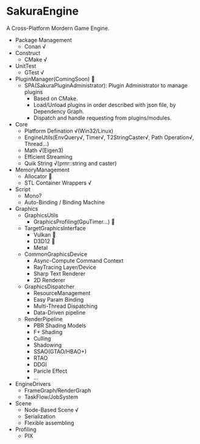 # SakuraEngine
A Cross-Platform Mordern Game Engine.

  * Package Management
    * Conan √
  * Construct
    * CMake √
  * UnitTest
    * GTest √
  * PluginManager(ComingSoon) 🚧
    * SPA(SakuraPluginAdministrator): Plugin Administrator to manage plugins
      * Based on CMake.
      * Load/Unload plugins in order described with json file, by Dependency Graph.
      * Dispatch and handle requesting from plugins/modules.
  * Core
    * Platform Defination √(Win32/Linux)
    * EngineUtils(EnvQuery√, Timer√, T2StringCaster√, Path Operation√, Thread...)
    * Math √(Eigen3)
    * Efficient Streaming
    * Quik String √(pmr::string and caster)
  * MemoryManagement
    * Allocator 🚧
    * STL Container Wrappers √
  * Script
    * Mono?
    * Auto-Binding / Binding Machine
  * Graphics
    * GraphicsUtils
      * GraphicsProfiling(GpuTimer...) 🚧
    * TargetGraphicsInterface
      * Vulkan 🚧
      * D3D12 🚧
      * Metal
    * CommonGraphicsDevice
      * Async-Compute Command Context
      * RayTracing Layer/Device
      * Sharp Text Renderer
      * 2D Renderer
    * GraphicsDispatcher
      * ResourceManagement
      * Easy Param Binding
      * Multi-Thread Dispatching
      * Data-Driven pipeline
    * RenderPipeline
      * PBR Shading Models
      * F+ Shading
      * Culling
      * Shadowing
      * SSAO(GTAO/HBAO+)
      * RTAO
      * DDGI
      * Paricle Effect
      * ...
  * EngineDrivers
      * FrameGraph/RenderGraph
      * TaskFlow/JobSystem
  * Scene
      * Node-Based Scene √
      * Serialization
      * Flexible assembling 
  * Profiling
    * PIX
    


